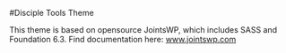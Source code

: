 #Disciple Tools Theme

This theme is based on opensource JointsWP, which includes SASS and Foundation 6.3.
Find documentation here: www.jointswp.com 